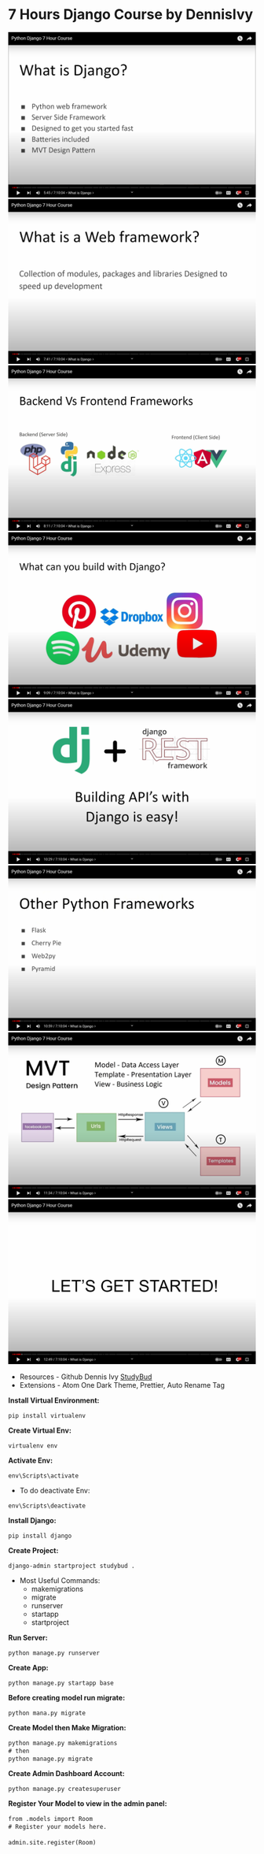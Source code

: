 # 7 Hours Django Course by DennisIvy

![What is django](docs/img/what-is-django.png)
![What is web framework](docs/img/what-is-web-framework.png)
![Backend vs Frontend Frameworks](docs/img/backend-vs-frontend-frameworks.png)
![Django Popular Apps](docs/img/django-example-apps.png)
![Django APIs](docs/img/django-api.png)
![Other Python Frameworks](docs/img/other-python-frameworks.png)
![MVT](docs/img/mvt.png)
![MVT](docs/img/lets-get-started.png)

- Resources - Github Dennis Ivy [StudyBud](https://github.com/divanov11/StudyBud)
- Extensions - Atom One Dark Theme, Prettier, Auto Rename Tag

**Install Virtual Environment:**
```shell
pip install virtualenv
```

**Create Virtual Env:**
```shell
virtualenv env
```

**Activate Env:**
```shell
env\Scripts\activate
```
- To do deactivate Env:
```shell
env\Scripts\deactivate
```

**Install Django:**
```shell
pip install django
```

**Create Project:**
```shell
django-admin startproject studybud .
```
- Most Useful Commands:
  - makemigrations
  - migrate
  - runserver
  - startapp
  - startproject

**Run Server:**
```shell
python manage.py runserver
```

**Create App:**
```shell
python manage.py startapp base
```

**Before creating model run migrate:**
```shell
python mana.py migrate
```


**Create Model then Make Migration:**
```shell
python manage.py makemigrations
# then
python manage.py migrate
```

**Create Admin Dashboard Account:**
```shell
python manage.py createsuperuser
```

**Register Your Model to view in the admin panel:**
```shell
from .models import Room
# Register your models here.

admin.site.register(Room)

```




